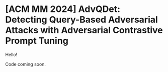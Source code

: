 # [ACM MM 2024] AdvQDet: Detecting Query-Based Adversarial Attacks with Adversarial Contrastive Prompt Tuning

Hello!

Code coming soon.

